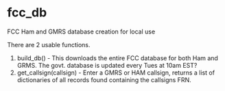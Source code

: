 # fcc_db
FCC Ham and GMRS database creation for local use

There are 2 usable functions.
1) build_db() - This downloads the entire FCC database for both Ham and GRMS.  The govt. database is updated every Tues at 10am EST?
2) get_callsign(callsign) - Enter a GMRS or HAM callsign, returns a list of dictionaries of all records found containing the callsigns FRN.
